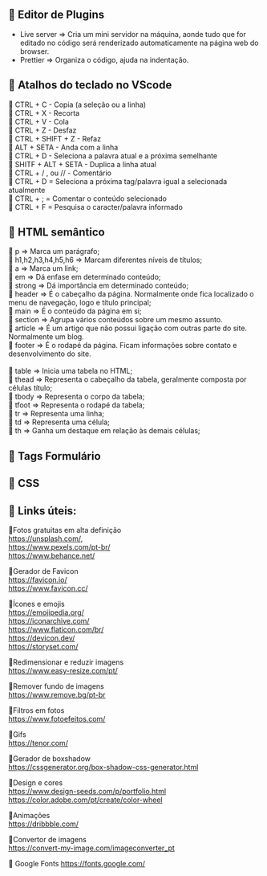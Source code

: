 ##  🚀 Editor de Plugins

- Live server => Cria um mini servidor na máquina, aonde tudo que for editado no código será renderizado automaticamente na página web do browser.
- Prettier => Organiza o código, ajuda na indentação.

## 🚀 Atalhos do teclado no VScode

📄 CTRL + C - Copia (a seleção ou a linha) <br>
📄 CTRL + X - Recorta <br>
📄 CTRL + V - Cola <br>
📄 CTRL + Z - Desfaz <br>
📄 CTRL + SHIFT + Z - Refaz <br>
📄 ALT + SETA - Anda com a linha <br>
📄 CTRL + D - Seleciona a palavra atual e a próxima semelhante <br>
📄 SHITF + ALT + SETA - Duplica a linha atual <br>
📄 CTRL + / , <!-- --> ou // - Comentário <br>
📄 CTRL + D = Seleciona a próxima tag/palavra igual a selecionada atualmente <br>
📄 CTRL + ; = Comentar o conteúdo selecionado <br>
📄 CTRL + F = Pesquisa o caracter/palavra informado <br>

## 🚀 HTML semântico

📄 p => Marca um parágrafo;  <br>
📄 h1,h2,h3,h4,h5,h6 => Marcam diferentes níveis de títulos;  <br>
📄 a => Marca um link;  <br>
📄 em => Dá enfase em determinado conteúdo;  <br>
📄 strong => Dá importância em determinado conteúdo;  <br>
📄 header => É o cabeçalho da página. Normalmente onde fica localizado o menu de navegação, logo e título principal;  <br>
📄 main => É o conteúdo da página em si;  <br>
📄 section => Agrupa vários conteúdos sobre um mesmo assunto. <br>
📄 article => É um artigo que não possui ligação com outras parte do site. Normalmente um blog. <br>
📄 footer => É o rodapé da página. Ficam informações sobre contato e desenvolvimento do site. <br>
<br>
📄 table => Inicia uma tabela no HTML; <br>
📄 thead => Representa o cabeçalho da tabela, geralmente composta por células título; <br>
📄 tbody => Representa o corpo da tabela; <br>
📄 tfoot => Representa o rodapé da tabela; <br>
📄 tr => Representa uma linha; <br>
📄 td => Representa uma célula; <br>
📄 th => Ganha um destaque em relação às demais células; <br>

## 🚀 Tags Formulário


## 🚀 CSS


## 🚀 Links úteis:

📌Fotos gratuitas em alta definição<br>
https://unsplash.com/, <br>
https://www.pexels.com/pt-br/ <br>
https://www.behance.net/ <br>

📌Gerador de Favicon <br>
https://favicon.io/ <br>
https://www.favicon.cc/ <br>

📌Ícones e emojis <br>
https://emojipedia.org/ <br>
https://iconarchive.com/ <br>
https://www.flaticon.com/br/ <br>
https://devicon.dev/ <br>
https://storyset.com/ <br>

📌Redimensionar e reduzir imagens <br>
https://www.easy-resize.com/pt/ <br>

📌Remover fundo de imagens <br>
https://www.remove.bg/pt-br <br>

📌Filtros em fotos <br>
https://www.fotoefeitos.com/ <br>

📌Gifs <br>
https://tenor.com/ <br>

📌Gerador de boxshadow <br>
https://cssgenerator.org/box-shadow-css-generator.html <br>

📌Design e cores <br>
https://www.design-seeds.com/p/portfolio.html <br>
https://color.adobe.com/pt/create/color-wheel <br>

📌Animações <br>
https://dribbble.com/ <br>

📌Convertor de imagens<br>
https://convert-my-image.com/imageconverter_pt <br>

📌 Google Fonts
https://fonts.google.com/
<br><br>


